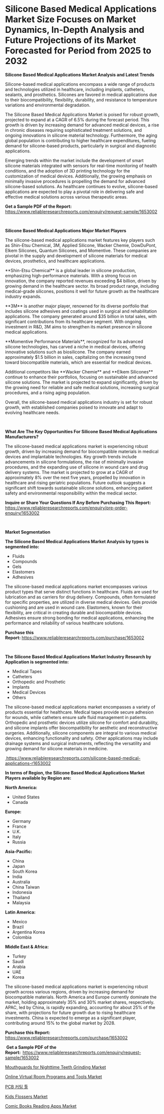 <p><h1>Silicone Based Medical Applications Market Size Focuses on Market Dynamics, In-Depth Analysis and Future Projections of its Market Forecasted for Period from 2025 to 2032</h1></p><p><strong>Silicone Based Medical Applications Market Analysis and Latest Trends</strong></p>
<p><p>Silicone-based medical applications encompass a wide range of products and technologies utilized in healthcare, including implants, catheters, sealants, and prosthetics. Silicones are favored in medical applications due to their biocompatibility, flexibility, durability, and resistance to temperature variations and environmental degradation.</p><p>The Silicone Based Medical Applications Market is poised for robust growth, projected to expand at a CAGR of 6.5% during the forecast period. This growth is driven by increasing demand for advanced medical devices, a rise in chronic diseases requiring sophisticated treatment solutions, and ongoing innovations in silicone material technology. Furthermore, the aging global population is contributing to higher healthcare expenditures, fueling demand for silicone-based products, particularly in surgical and diagnostic applications.</p><p>Emerging trends within the market include the development of smart silicone materials integrated with sensors for real-time monitoring of health conditions, and the adoption of 3D printing technology for the customization of medical devices. Additionally, the growing emphasis on minimally invasive procedures is propelling the demand for advanced silicone-based solutions. As healthcare continues to evolve, silicone-based applications are expected to play a pivotal role in delivering safe and effective medical solutions across various therapeutic areas.</p></p>
<p><strong>Get a Sample PDF of the Report:&nbsp;</strong> <a href="https://www.reliableresearchreports.com/enquiry/request-sample/1653002?utm_campaign=40&utm_medium=2&utm_source=Github&utm_content=ia&utm_term=08032025&utm_id=silicone-based-medical-applications">https://www.reliableresearchreports.com/enquiry/request-sample/1653002</a></p>
<p>&nbsp;</p>
<p><strong>Silicone Based Medical Applications Major Market Players</strong></p>
<p><p>The silicone-based medical applications market features key players such as Shin-Etsu Chemical, 3M, Applied Silicone, Wacker Chemie, DowDuPont, Elkem Silicones, Quantum Silicones, and Momentive. These companies are pivotal in the supply and development of silicone materials for medical devices, prosthetics, and healthcare applications.</p><p>**Shin-Etsu Chemical** is a global leader in silicone production, emphasizing high-performance materials. With a strong focus on innovation, the company reported revenues exceeding $4 billion, driven by growing demand in the healthcare sector. Its broad product range, including medical-grade silicones, positions it well for future growth as the healthcare industry expands.</p><p>**3M** is another major player, renowned for its diverse portfolio that includes silicone adhesives and coatings used in surgical and rehabilitation applications. The company generated around $35 billion in total sales, with significant contributions from its healthcare segment. With ongoing investment in R&D, 3M aims to strengthen its market presence in silicone medical applications.</p><p>**Momentive Performance Materials**, recognized for its advanced silicone technologies, has carved a niche in medical devices, offering innovative solutions such as biosilicone. The company earned approximately $1.5 billion in sales, capitalizing on the increasing trend toward biocompatible materials, which are essential for medical devices.</p><p>Additional competitors like **Wacker Chemie** and **Elkem Silicones** continue to enhance their portfolios, focusing on sustainable and advanced silicone solutions. The market is projected to expand significantly, driven by the growing need for reliable and safe medical solutions, increasing surgical procedures, and a rising aging population.</p><p>Overall, the silicone-based medical applications industry is set for robust growth, with established companies poised to innovate and adapt to evolving healthcare needs.</p></p>
<p>&nbsp;</p>
<p><strong>What Are The Key Opportunities For Silicone Based Medical Applications Manufacturers?</strong></p>
<p><p>The silicone-based medical applications market is experiencing robust growth, driven by increasing demand for biocompatible materials in medical devices and implantable technologies. Key growth trends include advancements in silicone formulations, the rise of minimally invasive procedures, and the expanding use of silicone in wound care and drug delivery systems. The market is projected to grow at a CAGR of approximately 8% over the next five years, propelled by innovation in healthcare and rising geriatric populations. Future outlook suggests a significant shift towards sustainable silicone solutions, enhancing patient safety and environmental responsibility within the medical sector.</p></p>
<p><strong>Inquire or Share Your Questions If Any Before Purchasing This Report:</strong> <a href="https://www.reliableresearchreports.com/enquiry/pre-order-enquiry/1653002?utm_campaign=40&utm_medium=2&utm_source=Github&utm_content=ia&utm_term=08032025&utm_id=silicone-based-medical-applications">https://www.reliableresearchreports.com/enquiry/pre-order-enquiry/1653002</a></p>
<p>&nbsp;</p>
<p><strong>Market Segmentation</strong></p>
<p><strong>The Silicone Based Medical Applications Market Analysis by types is segmented into:</strong></p>
<p><ul><li>Fluids</li><li>Compounds</li><li>Gels</li><li>Elastomers</li><li>Adhesives</li></ul></p>
<p><p>The silicone-based medical applications market encompasses various product types that serve distinct functions in healthcare. Fluids are used for lubrication and as carriers for drug delivery. Compounds, often formulated for specific properties, are utilized in diverse medical devices. Gels provide cushioning and are used in wound care. Elastomers, known for their flexibility, are critical in creating durable and biocompatible devices. Adhesives ensure strong bonding for medical applications, enhancing the performance and reliability of various healthcare solutions.</p></p>
<p><strong>Purchase this Report:&nbsp;</strong><a href="https://www.reliableresearchreports.com/purchase/1653002?utm_campaign=40&utm_medium=2&utm_source=Github&utm_content=ia&utm_term=08032025&utm_id=silicone-based-medical-applications">https://www.reliableresearchreports.com/purchase/1653002</a></p>
<p>&nbsp;</p>
<p><strong>The Silicone Based Medical Applications Market Industry Research by Application is segmented into:</strong></p>
<p><ul><li>Medical Tapes</li><li>Catheters</li><li>Orthopedic and Prosthetic</li><li>Implants</li><li>Medical Devices</li><li>Others</li></ul></p>
<p><p>The silicone-based medical applications market encompasses a variety of products essential for healthcare. Medical tapes provide secure adhesion for wounds, while catheters ensure safe fluid management in patients. Orthopedic and prosthetic devices utilize silicone for comfort and durability, and silicone implants offer biocompatibility for aesthetic and reconstructive surgeries. Additionally, silicone components are integral to various medical devices, enhancing functionality and safety. Other applications may include drainage systems and surgical instruments, reflecting the versatility and growing demand for silicone materials in medicine.</p></p>
<p><a href="https://www.reliableresearchreports.com/silicone-based-medical-applications-r1653002?utm_campaign=40&utm_medium=2&utm_source=Github&utm_content=ia&utm_term=08032025&utm_id=silicone-based-medical-applications">&nbsp;https://www.reliableresearchreports.com/silicone-based-medical-applications-r1653002</a></p>
<p><strong>In terms of Region, the Silicone Based Medical Applications Market Players available by Region are:</strong></p>
<p>
    <p> <strong> North America: </strong>
        <ul>
            <li>United States</li>
            <li>Canada</li>
        </ul>
        </p> 
    <p> <strong> Europe: </strong>
        <ul>
            <li>Germany</li>
            <li>France</li>
            <li>U.K.</li>
            <li>Italy</li>
            <li>Russia</li>
        </ul>
        </p> 
    <p> <strong> Asia-Pacific: </strong>
        <ul>
            <li>China</li>
            <li>Japan</li>
            <li>South Korea</li>
            <li>India</li>
            <li>Australia</li>
            <li>China Taiwan</li>
            <li>Indonesia</li>
            <li>Thailand</li>
            <li>Malaysia</li>
        </ul>
        </p> 
    <p> <strong> Latin America: </strong>
        <ul>
            <li>Mexico</li>
            <li>Brazil</li>
            <li>Argentina Korea</li>
            <li>Colombia</li>
        </ul>
        </p> 
    <p> <strong> Middle East & Africa: </strong>
        <ul>
            <li>Turkey</li>
            <li>Saudi</li>
            <li>Arabia</li>
            <li>UAE</li>
            <li>Korea</li>
        </ul>
    </p>
    </p>
<p><p>The silicone-based medical applications market is experiencing robust growth across various regions, driven by increasing demand for biocompatible materials. North America and Europe currently dominate the market, holding approximately 35% and 30% market shares, respectively. APAC, led by China, is rapidly expanding, accounting for about 25% of the share, with projections for future growth due to rising healthcare investments. China is expected to emerge as a significant player, contributing around 15% to the global market by 2028.</p></p>
<p><strong>Purchase this Report: </strong><a href="https://www.reliableresearchreports.com/purchase/1653002?utm_campaign=40&utm_medium=2&utm_source=Github&utm_content=ia&utm_term=08032025&utm_id=silicone-based-medical-applications">https://www.reliableresearchreports.com/purchase/1653002</a></p>
<p>&nbsp;<strong>Get a Sample PDF of the Report:&nbsp;&nbsp;</strong><a href="https://www.reliableresearchreports.com/enquiry/request-sample/1653002?utm_campaign=40&utm_medium=2&utm_source=Github&utm_content=ia&utm_term=08032025&utm_id=silicone-based-medical-applications">https://www.reliableresearchreports.com/enquiry/request-sample/1653002</a></p>
<p><strong></strong></p>
<p><p><a href="https://github.com/minakibanov/Market-Research-Report-List-1/blob/main/mouthguards-for-nighttime-teeth-grinding-market.md?utm_campaign=40&utm_medium=2&utm_source=Github&utm_content=ia&utm_term=08032025&utm_id=silicone-based-medical-applications">Mouthguards for Nighttime Teeth Grinding Market</a></p><p><a href="https://github.com/warshatulang0/Market-Research-Report-List-1/blob/main/online-virtual-room-programs-and-tools-market.md?utm_campaign=40&utm_medium=2&utm_source=Github&utm_content=ia&utm_term=08032025&utm_id=silicone-based-medical-applications">Online Virtual Room Programs and Tools Market</a></p><p><a href="https://github.com/sougarounis/Market-Research-Report-List-7/blob/main/419824142611.md?utm_campaign=40&utm_medium=2&utm_source=Github&utm_content=ia&utm_term=08032025&utm_id=silicone-based-medical-applications">PCB 커팅 툴</a></p><p><a href="https://github.com/gripeluigstt/Market-Research-Report-List-1/blob/main/kids-flossers-market.md?utm_campaign=40&utm_medium=2&utm_source=Github&utm_content=ia&utm_term=08032025&utm_id=silicone-based-medical-applications">Kids Flossers Market</a></p><p><a href="https://github.com/rvadencho/Market-Research-Report-List-1/blob/main/comic-books-reading-apps-market.md?utm_campaign=40&utm_medium=2&utm_source=Github&utm_content=ia&utm_term=08032025&utm_id=silicone-based-medical-applications">Comic Books Reading Apps Market</a></p></p>